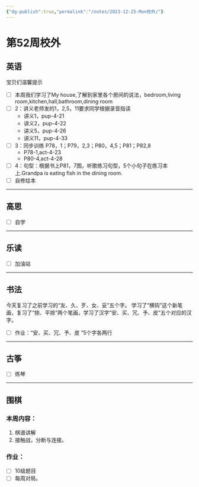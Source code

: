 ```yaml
---
{"dg-publish":true,"permalink":"/notes/2023-12-25-Mon校外/"}
---
```



# 第52周校外
## 英语
宝贝们温馨提示
- [ ] 本周我们学习了My house,了解到家里各个房间的说法，bedroom,living room,kitchen,hall,bathroom,dining room
- [ ] 2：讲义老师发的1，2,5，11要求同学根据录音指读
	- 讲义1，pup-4-21
	- 讲义2，pup-4-22
	- 讲义5，pup-4-26
	- 讲义11，pup-4-33
- [ ] 3：同步训练 P78，1；P79，2,3；P80，4,5；P81；P82,8
	- P78-1,act-4-23
	- P80-4,act-4-28
- [ ] 4：句型：根据书上P81，7图，听歌练习句型，5个小句子在练习本上.Grandpa is eating fish in the dining room.
- [ ] 自修绘本
---
## 高思
- [ ] 自学

---
## 乐读
- [ ] 加油站
---
## 书法
今天复习了之前学习的“友、久、歹、女、妥”五个字。
学习了“横钩”这个新笔画，复习了“捺、平捺”两个笔画，学习了汉字“安、买、冗、予、皮”五个对应的汉字。
- [ ] 作业：“安、买、冗、予、皮 ”5个字各两行

---
## 古筝
- [ ] 练琴
---
## 围棋
### 本周内容：
1. 棋谱讲解
2. 接触战，分断与连接。
### 作业：
- [ ] 10级题目
- [ ] 每周对局。